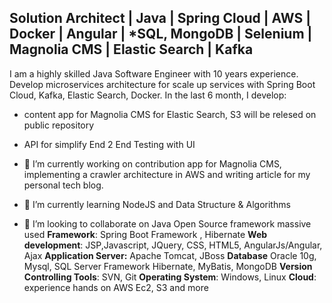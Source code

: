 ## Solution Architect | Java | Spring Cloud | AWS | Docker | Angular | *SQL, MongoDB | Selenium | Magnolia CMS | Elastic Search | Kafka

I am a highly skilled Java Software Engineer with 10 years experience. Develop microservices architecture for scale up services with Spring Boot Cloud, Kafka, Elastic Search, Docker.
In the last 6 month, I develop:
- content app for Magnolia CMS for Elastic Search, S3 will be relesed on public repository
- API for simplify End 2 End Testing with UI

- 🔭 I’m currently working on contribution app for Magnolia CMS, implementing a crawler architecture in AWS and writing article for my personal tech blog.
- 🌱 I’m currently learning NodeJS and Data Structure & Algorithms
- 👯 I’m looking to collaborate on Java Open Source framework massive used
**Framework**: Spring Boot Framework , Hibernate
**Web development**: JSP,Javascript, JQuery, CSS, HTML5, AngularJs/Angular, Ajax 
**Application Server:** Apache Tomcat, JBoss 
**Database** Oracle 10g, Mysql, SQL Server Framework Hibernate, MyBatis, MongoDB
**Version Controlling Tools**: SVN, Git 
**Operating System**: Windows, Linux
**Cloud**: experience hands on AWS Ec2, S3 and more
